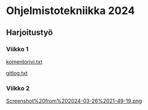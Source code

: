 # Ohjelmistotekniikka 2024
## Harjoitustyö
### Viikko 1

[komentorivi.txt](https://github.com/Jpentik/ot-harjoitustyo/blob/master/laskarit/viikko1/komentorivi.txt)

[gitlog.txt](https://github.com/Jpentik/ot-harjoitustyo/blob/master/laskarit/viikko1/gitlog.txt)

### Viikko 2
[Screenshot%20from%202024-03-26%2021-49-19.png](https://github.com/Jpentik/ot-harjoitustyo/blob/master/laskarit/viikko2/Screenshot%20from%202024-03-26%2021-49-19.png)
